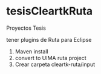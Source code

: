 # tesisCleartkRuta
Proyectos Tesis

tener plugins de Ruta para Eclipse

1) Maven install
2) convert to UIMA ruta project
3) Crear carpeta cleartk-ruta/input
